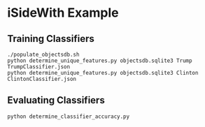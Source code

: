 # iSideWith Example

Training Classifiers
--------------------

```
./populate_objectsdb.sh
python determine_unique_features.py objectsdb.sqlite3 Trump TrumpClassifier.json
python determine_unique_features.py objectsdb.sqlite3 Clinton ClintonClassifier.json
```

Evaluating Classifiers
----------------------

```
python determine_classifier_accuracy.py
```

